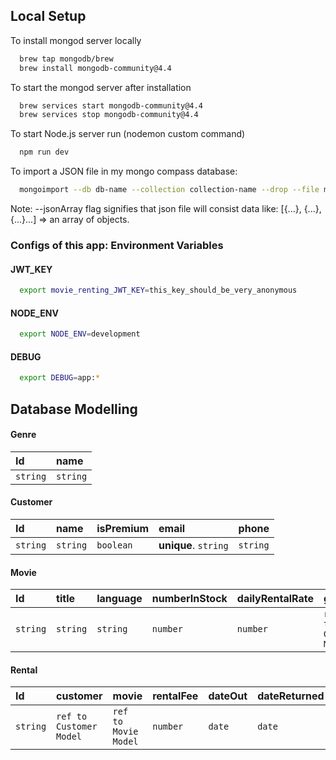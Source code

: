 ## Local Setup

To install mongod server locally

```bash
  brew tap mongodb/brew
  brew install mongodb-community@4.4
```
To start the mongod server after installation

```bash
  brew services start mongodb-community@4.4
  brew services stop mongodb-community@4.4
```
To start Node.js server run (nodemon custom command)

```bash
  npm run dev
```
To import a JSON file in my mongo compass database:

```bash
  mongoimport --db db-name --collection collection-name --drop --file myfile.json --jsonArray
```
Note: --jsonArray flag signifies that json file will consist data like: [{...}, {...}, {...}...] => an array of objects.

 
### Configs of this app: Environment Variables

#### JWT_KEY

```bash
  export movie_renting_JWT_KEY=this_key_should_be_very_anonymous
```

#### NODE_ENV

```bash
  export NODE_ENV=development
``` 

#### DEBUG

```bash
  export DEBUG=app:*
``` 

## Database Modelling

#### Genre

| Id | name     |
| :-------- | :------- |
| `string` | `string` |

#### Customer

| Id | name | isPremium | email | phone |
| :-------- | :-------- | :-------- | :-------- | :-------- |
| `string` | `string` | `boolean` | **unique**. `string` | `string` |

#### Movie

| Id | title | language | numberInStock | dailyRentalRate | genre |
| :-------- | :-------- | :-------- | :-------- | :-------- | :-------- |
| `string` | `string` | `string` | `number` | `number` | `ref to Genre Model` |

#### Rental

| Id | customer | movie | rentalFee | dateOut | dateReturned |
| :-------- | :-------- | :-------- | :-------- | :-------- | :-------- |
| `string` | `ref to Customer Model` | `ref to Movie Model` | `number` | `date` | `date` |